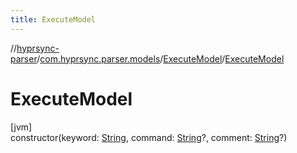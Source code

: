 ```yaml
---
title: ExecuteModel
---
```

//[hyprsync-parser](../../../index.html)/[com.hyprsync.parser.models](../index.html)/[ExecuteModel](index.html)/[ExecuteModel](-execute-model.html)



# ExecuteModel



[jvm]\
constructor(keyword: [String](https://kotlinlang.org/api/core/kotlin-stdlib/kotlin/-string/index.html), command: [String](https://kotlinlang.org/api/core/kotlin-stdlib/kotlin/-string/index.html)?, comment: [String](https://kotlinlang.org/api/core/kotlin-stdlib/kotlin/-string/index.html)?)



